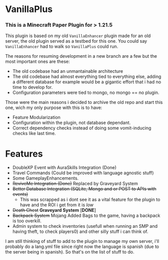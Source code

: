 # VanillaPlus

### This is a Minecraft Paper Plugin for > 1.21.5

This plugin is based on my old `VanillaEnhancer` plugin made for an old server, the old plugin served as a testbed for this one.
You could say `VanillaEnhancer` had to walk so `VanillaPlus` could run.

The reasons for resuming development in a new branch are a few but the most important ones are these:

- The old codebase had an unmantainable architecture
- The old codebase had almost everything tied to everything else, adding a different database for example would be a gigantic effort that i had no time to develop for.
- Configuration parameters were tied to mongo, no mongo == no plugin.

Those were the main reasons i decided to archive the old repo and start this one, wich my only purpose with this is to have:

- Feature Modularization
- Configuration within the plugin, not database dependant.
- Correct dependency checks instead of doing some vomit-inducing checks like last time.

# Features

- DoubleXP Event with AuraSkills Integration (Done)
- Travel Commands (Could be improved with language agnostic stuff)
- Some GameplayEnhancements.
- ~~ReviveMe Integration (Done)~~ Replaced by Graveyard System
- ~~Better Database Integration (SQLite, Mongo and or POST to APIs with events)~~
  - This was scrapped as i dont see it as a vital feature for the plugin to have and the ROI i get from it is _low_
- ~~Death Chest~~ **Graveyard System** [**DONE**]
- ~~Backpack System~~ Mojang Added Bags to the game, having a backpack is too overkill.
- Admin system to check inventories (usefull when running an SMP and having theft, to check players0) and other silly stuff i can think of.

I am still thinking of stuff to add to the plugin to manage my own server, i'll probably do a lang.yml file since right now the language is spanish (due to the server being in spanish).
So that's on the list of stuff to do.